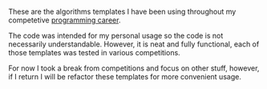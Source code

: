 These are the algorithms templates I have been using throughout my competetive [programming career](https://codeforces.com/profile/M1v1savva1601).

The code was intended for my personal usage so the code is not necessarily understandable. However, it is neat and fully functional, each of those templates was tested in various competitions. 

For now I took a break from competitions and focus on other stuff, however, if I return I will be refactor these templates for more convenient usage.
